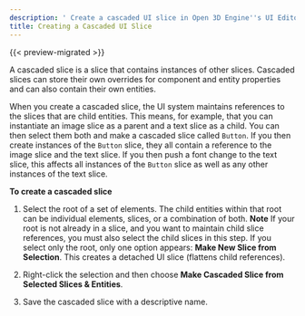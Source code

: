 ```yaml
---
description: ' Create a cascaded UI slice in Open 3D Engine''s UI Editor . '
title: Creating a Cascaded UI Slice
---
```


{{< preview-migrated >}}

A cascaded slice is a slice that contains instances of other slices. Cascaded slices can store their own overrides for component and entity properties and can also contain their own entities.

When you create a cascaded slice, the UI system maintains references to the slices that are child entities. This means, for example, that you can instantiate an image slice as a parent and a text slice as a child. You can then select them both and make a cascaded slice called `Button`. If you then create instances of the `Button` slice, they all contain a reference to the image slice and the text slice. If you then push a font change to the text slice, this affects all instances of the `Button` slice as well as any other instances of the text slice.

**To create a cascaded slice**

1. Select the root of a set of elements. The child entities within that root can be individual elements, slices, or a combination of both.
**Note**
If your root is not already in a slice, and you want to maintain child slice references, you must also select the child slices in this step. If you select only the root, only one option appears: **Make New Slice from Selection**. This creates a detached UI slice (flattens child references).

1. Right-click the selection and then choose **Make Cascaded Slice from Selected Slices & Entities**.

1. Save the cascaded slice with a descriptive name.
